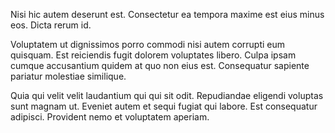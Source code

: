 Nisi hic autem deserunt est. Consectetur ea tempora maxime est eius minus eos. Dicta rerum id.
 Voluptatem ut dignissimos porro commodi nisi autem corrupti eum quisquam. Est reiciendis fugit dolorem voluptates libero. Culpa ipsam cumque accusantium quidem at quo non eius est. Consequatur sapiente pariatur molestiae similique.
 Quia qui velit velit laudantium qui qui sit odit. Repudiandae eligendi voluptas sunt magnam ut. Eveniet autem et sequi fugiat qui labore. Est consequatur adipisci. Provident nemo et voluptatem aperiam.